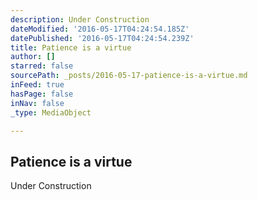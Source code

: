 ```yaml
---
description: Under Construction
dateModified: '2016-05-17T04:24:54.185Z'
datePublished: '2016-05-17T04:24:54.239Z'
title: Patience is a virtue
author: []
starred: false
sourcePath: _posts/2016-05-17-patience-is-a-virtue.md
inFeed: true
hasPage: false
inNav: false
_type: MediaObject

---
```

<article style=""><h1>Patience is a virtue</h1><p>Under Construction</p></article>